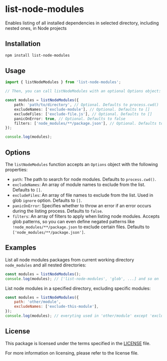 # list-node-modules

Enables listing of all installed dependencies in selected directory, including nested ones, in Node projects

## Installation

```bash
npm install list-node-modules
```

## Usage

```ts
import { listNodeModules } from 'list-node-modules';

// Then, you can call listNodeModules with an optional Options object:

const modules = listNodeModules({
    path: 'path/to/directory', // Optional. Defaults to process.cwd()
    excludeNames: ['exclude-module'], // Optional. Defaults to []
    excludeFiles: ['exclude-file.js'], // Optional. Defaults to []
    panicOnError: true, // Optional. Defaults to false
    filters: ['node_modules/**/package.json'], // Optional. Defaults to ['node_modules/**/package.json']
});

console.log(modules);
```

## Options

The `listNodeModules` function accepts an `Options` object with the following properties:

- `path`: The path to search for node modules. Defaults to `process.cwd()`.
- `excludeNames`: An array of module names to exclude from the list. Defaults to `[]`.
- `excludeFiles`: An array of file names to exclude from the list. Used in glob `ignore` option. Defaults to `[]`.
- `panicOnError`: Specifies whether to throw an error if an error occurs during the listing process. Defaults to `false`.
- `filters`: An array of filters to apply when listing node modules. Accepts glob patterns, so you can even define negated patterns like `!node_modules/**/package.json` to exclude certain files. Defaults to `['node_modules/**/package.json']`.

## Examples

List all node modules packages from current working directory `node_modules` and all nested directories:

```javascript
const modules = listNodeModules();
console.log(modules); // ['list-node-modules', 'glob', ...] and so on
```

List node modules in a specified directory, excluding specific modules:

```javascript
const modules = listNodeModules({
    path: 'other/module',
    excludeNames: ['exclude-this-module'],
});
console.log(modules); // everyting used in 'other/module' except 'exclude-this-module'
```

## License

This package is licensed under the terms specified in the [LICENSE](./LICENSE) file.

For more information on licensing, please refer to the license file.
